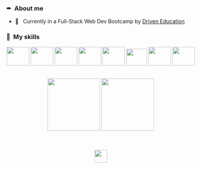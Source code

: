 <h3> ✒ &nbsp;About me </h3>
  
- 🔬 &nbsp; Currently in a Full-Stack Web Dev Bootcamp by <a href="driven.com.br">Driven Education</a>

<h3>🎨 &nbsp;My skills</h3>

 <div align="center">
  <img src="https://cdn.jsdelivr.net/gh/devicons/devicon/icons/vscode/vscode-original.svg" width="60" height="50"/>
  <img src="https://cdn.jsdelivr.net/gh/devicons/devicon/icons/postgresql/postgresql-plain.svg" width="60" height="50"/>
  <img src="https://cdn.jsdelivr.net/gh/devicons/devicon/icons/docker/docker-plain.svg" width="60" height="50"/>  
  <img src="https://cdn.jsdelivr.net/gh/devicons/devicon/icons/react/react-original.svg" width="60" height="50"/>
  <img src="https://cdn.jsdelivr.net/gh/devicons/devicon/icons/typescript/typescript-plain.svg" width="60" height="50"/> 
  <img src="https://cdn.jsdelivr.net/gh/devicons/devicon/icons/jest/jest-plain.svg" width="55" height="45"/>
  <img src="https://cdn.jsdelivr.net/gh/devicons/devicon/icons/nodejs/nodejs-original.svg" width="60" height="50"/>
  <img src="https://cdn.jsdelivr.net/gh/devicons/devicon/icons/mongodb/mongodb-original.svg" width="60" height="50"/>
</div>

<br/>

<p align="center">
<img height="140em" src="https://github-readme-stats.vercel.app/api/top-langs/?username=RubensAlgeri&layout=compact&langs_count=7&theme=dark"/>
 <img height="140em" src="https://github-readme-stats.vercel.app/api?username=RubensAlgeri&show_icons=true&theme=dark&include_all_commits=true&count_private=true"/>
</p>

<br/>

<br/>

<div align="center">
  <a href="https://www.linkedin.com/in/rubensalgeri/">
    <img src="https://img.shields.io/badge/-LinkedIn-black.svg?style=for-the-badge&logo=linkedin&colorB=blue" height="34px" />
  </a>
</div>
